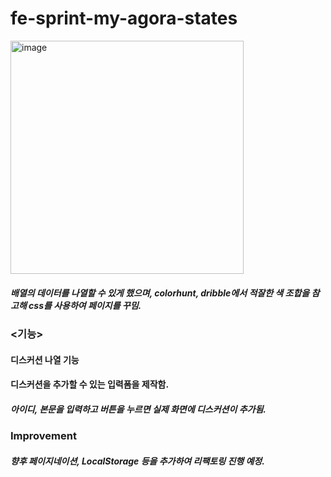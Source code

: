 # fe-sprint-my-agora-states
<img width="373" alt="image" src="https://github.com/yejicho-helloworld/fe-sprint-my-agora-states/assets/71653816/237bfd11-1e88-4af8-ab38-aad842bc7dbd">

##### 배열의 데이터를 나열할 수 있게 했으며, colorhunt, dribble에서 적잘한 색 조합을 참고해 css를 사용하여 페이지를 꾸밈.

### <기능>
#### 디스커션 나열 기능
#### 디스커션을 추가할 수 있는 입력폼을 제작함.
##### 아이디, 본문을 입력하고 버튼을 누르면 실제 화면에 디스커션이 추가됨. 

### Improvement
##### 향후 페이지네이션, LocalStorage 등을 추가하여 리팩토링 진행 예정.
